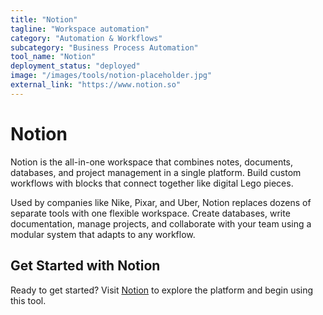 ```yaml
---
title: "Notion"
tagline: "Workspace automation"
category: "Automation & Workflows"
subcategory: "Business Process Automation"
tool_name: "Notion"
deployment_status: "deployed"
image: "/images/tools/notion-placeholder.jpg"
external_link: "https://www.notion.so"
---
```


# Notion

Notion is the all-in-one workspace that combines notes, documents, databases, and project management in a single platform. Build custom workflows with blocks that connect together like digital Lego pieces.

Used by companies like Nike, Pixar, and Uber, Notion replaces dozens of separate tools with one flexible workspace. Create databases, write documentation, manage projects, and collaborate with your team using a modular system that adapts to any workflow.

## Get Started with Notion

Ready to get started? Visit [Notion](https://www.notion.so) to explore the platform and begin using this tool.